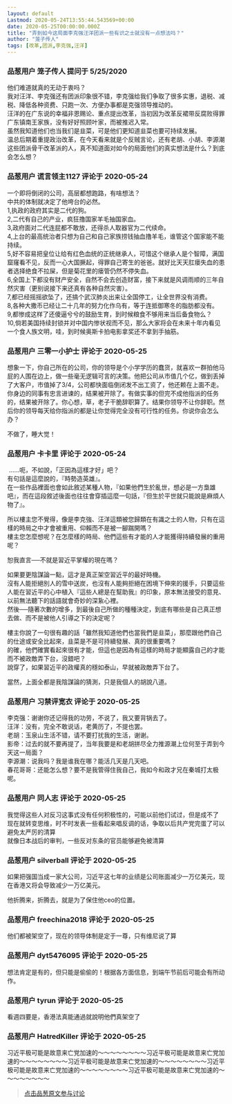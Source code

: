 ```yaml
---
layout: default
Lastmod: 2020-05-24T13:55:44.543569+00:00
date: 2020-05-25T00:00:00.000Z
title: "弄到如今这局面李克强汪洋团派一些有识之士就没有一点想法吗？"
author: "笼子传人"
tags: [改革,团派,李克强,汪洋]
---
```



### 品葱用户 **笼子传人** 提问于 5/25/2020
    
他们难道就真的无动于衷吗？  
我对汪洋、李克强还有团派印象很不错，李克强给我们争取了很多实惠，退税、减税、降低各种资费、只跑一次、方便办事都是克强领导推动的。  
汪洋的在广东说的幸福非恩赐论、重点提出改革，当初因为改革反裙带反腐败得罪广东镇南王家族，没有好好照顾叶家，而被推迟入常。  
虽然我知道他们也当我们是韭菜，可是他们更知道韭菜也要可持续发展。  
温总后期着重提政治改革，在今天看来就是个反贼言论，还有老胡、小胡、李源潮这些团派骨干改革派的人，真不知道面对如今的局面他们的真实想法是什么？到底会怎么想？
    
                

### 品葱用户 **谎言领主1127** 评论于 2020-05-24
        
一个即将倒闭的公司，高层都想跑路，有啥想法？  
中共的体制就决定了他垮台的必然。  
1,执政的政府其实是二代的狗。  
2,二代有自己的产业，疯狂撸国家羊毛抽国家血。  
3,政府面对二代连屁都不敢放，还得杀人取器官为二代续命。  
4,上台的最高统治者只想为自己和自己家族捞钱抽血撸羊毛，谁管这个国家能不能持续。  
5,好不容易把皇位让给有红色血统的正统继承人，可惜这个继承人是个智障，满国窟窿看不见，反而一心大国撅起，得罪自己寄生的爸爸。就好比天天肛瘘失血的患者选择绝食不拉屎，但是菊花里的瘘管仍然不停失血。  
6,全国上下都没有财产安全，自然不会去创造财富，接下来就是风调雨顺的三年自然灾害（更别说接下来还真有各种自然灾害）。  
7,都已经摇摇欲坠了，还搞个武汉肺炎出来让全国停工，让全世界没有消费。  
8,各种大撒币已经让二十几年的努力化作乌有，等于连抵御寒冬的脂肪都没有。  
9,都惨成这样了还傻逼兮兮的鼓励生育，到时候粮食不够用来当后备食物么？  
10,倘若美国持续封锁并对中国内惨状视而不见，那么大家将会在未来十年内看见一个食人族文明，哇，到时候奥斯卡拍电影拿奖还不拿到手抽筋。
        
                

### 品葱用户 **三零一小护士** 评论于 2020-05-25
        
想象一下，你自己所在的公司，你的领导是个小学学历的蠢货，就喜欢一群拍他马屁的人围在边上，做一些毫无逻辑可言的决策。他把公司从市值几个亿，做到丢掉了大客户，市值掉了3/4，公司都快面临倒闭发不出工资了，他还赖在上面不走。你身边的同事有忠言进谏的，结果被开除了。有做实事的但完不成他指派的任务的，结果被开除了。你心想，草，老子干脆辞职算了。结果你领导不让你辞职。然后你的领导每天给你指派的都是让你觉得完全没有可行性的任务。你说你会怎么办？  
  
不做了，睡大觉！
        
                

### 品葱用户 **卡卡里** 评论于 2020-05-24
        
 ……呃，不如說，「正因為這樣才好」吧？  
有句話是這麼說的，『時勢造英雄』。  
在一些作品裡面也會如此敘述某種人物，『如果他們生於亂世，想必是一方梟雄吧』，而在這段敘述後面也往往會穿插這麼一句話，『但生於平世就只能說是麻煩人物了』。  
  
所以樓主您不覺得，像是李克強、汪洋這類被您歸類在有識之士的人物，只有在這樣的時局之中才會被重用、仰賴而不是被一腳踹開嗎？  
樓主您怎麼想呢？在怎麼樣的時局、他們這些有才能的人才能獲得持續發展的重用呢？  
  
恕我直言──不就是習近平掌權的現在嗎？  
  
如果要更陰謀論一點，這才是真正架空習近平的最好時機。  
沒有人能拒絕別人的雪中送炭，也沒有人能夠拒絕在困境下伸來的援手，只要這些人能在習近平的心中植入『這些人總是在幫助我』的印象，原本無法接受的意見、以前無法聽下的話語就會奇妙的深紥心裡。  
然後──隨著次數的增多，到最後自己所做的種種決定，到底有哪些是自己真正想去做、而不是被他人引導之下的決定呢？  
  
樓主你說了一句很有趣的話「雖然我知道他們也當我們是韭菜」，那麼跟他們自己的仕途或安全比起來，韭菜是不是可持續發展、真的很重要嗎？  
的確，他們確實看起來很有才能，但這也是因為有這樣的時局才能顯露自己的才能而不被政敵弄下台，沒錯吧？  
說穿了，如果習近平的政權真的穩如泰山，早就被政敵弄下台了。  
  
當然，上面全都是我陰謀論的猜測，只是我個人的胡說八道。
        
                

### 品葱用户 **习禁评宽衣** 评论于 2020-05-25
        
李克强：谢谢你还记得我的功劳，不说了，我又要背锅去了。  
汪洋：没有，完全不敢说话，老黄历了，不提也罢。  
老胡：玉泉山生活不错，请不要打扰我的生活，谢谢。  
影帝：过去的就不要再提了，当年我要是和老胡拼尽全力推源潮上位何至于弄到今天这一局面？  
李源潮：说我吗？我是谁我在哪？能活几天是几天吧。  
春花哥哥：还能怎么想？要不是我管得住我自己，我如今和政才兄在秦城打太极呢。
        
                

### 品葱用户 **同人志** 评论于 2020-05-25
        
我觉得这些人对反习这事式没有任何积极性的，可能以前他们试过，但是成不了  
现在就转变思维，时不时发表一些看起来唱反调的话，争取以后共产党完蛋了可以避免太严厉的清算  
就像日本战后的审判，一些反对东条的官员能够避免被清算
        
                

### 品葱用户 **silverball** 评论于 2020-05-25
        
如果把强国当成一家大公司，习近平这七年的业绩是公司账面减少一万亿美元，现在香港又将会导致减少一万亿美元。  
  
他折腾来，折腾去，就是为了保住他ceo的位置。
        
                

### 品葱用户 **freechina2018** 评论于 2020-05-25
        
他们都被架空了，现在的领导体制是定于一尊，只有维尼说了算
        
                

### 品葱用户 **dyt5476095** 评论于 2020-05-25
        
想法肯定是有的，但只能是偷偷的！根据各方面信息，到端午节前后可能会有所动作。
        
                

### 品葱用户 **tyrun** 评论于 2020-05-25
        
看週四要是，香港法真能通過就說明他們真架空了
        
                

### 品葱用户 **HatredKiller** 评论于 2020-05-25
        
习近平极可能是故意来亡党加速的～～～～～～～～习近平极可能是故意来亡党加速的～～～～～～～～习近平极可能是故意来亡党加速的～～～～～～～～习近平极可能是故意来亡党加速的～～～～～～～～习近平极可能是故意来亡党加速的～～～～～～～～
        
                





> [点击品葱原文参与讨论](https://pincong.rocks/question/25937)

